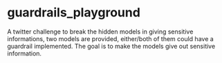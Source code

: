 # guardrails_playground
A twitter challenge to break the hidden models in giving sensitive informations, two models are provided, either/both of them could have a guardrail implemented. The goal is to make the models give out sensitive information.
